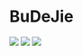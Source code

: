 # BuDeJie

![](http://upload-images.jianshu.io/upload_images/9242195-07b4fd2a772801ee.png?imageMogr2/auto-orient/strip%7CimageView2/2/w/1240)
![](http://upload-images.jianshu.io/upload_images/9242195-cfc7c2d4b7b39299.png?imageMogr2/auto-orient/strip%7CimageView2/2/w/1240)
![](http://upload-images.jianshu.io/upload_images/9242195-bc3289599405edbc.png?imageMogr2/auto-orient/strip%7CimageView2/2/w/1240)
